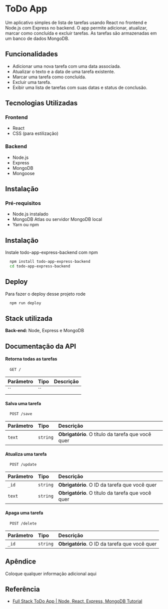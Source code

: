# ToDo App

Um aplicativo simples de lista de tarefas usando React no frontend e Node.js com Express no backend. O app permite adicionar, atualizar, marcar como concluída e excluir tarefas. As tarefas são armazenadas em um banco de dados MongoDB.

## Funcionalidades

- Adicionar uma nova tarefa com uma data associada.
- Atualizar o texto e a data de uma tarefa existente.
- Marcar uma tarefa como concluída.
- Excluir uma tarefa.
- Exibir uma lista de tarefas com suas datas e status de conclusão.

## Tecnologias Utilizadas

### Frontend

- React
- CSS (para estilização)

### Backend

- Node.js
- Express
- MongoDB
- Mongoose

## Instalação

### Pré-requisitos

- Node.js instalado
- MongoDB Atlas ou servidor MongoDB local
- Yarn ou npm


## Instalação

Instale todo-app-express-backend com npm

```bash
  npm install todo-app-express-backend
  cd todo-app-express-backend
```
    
## Deploy

Para fazer o deploy desse projeto rode

```bash
  npm run deploy
```


## Stack utilizada

**Back-end:** Node, Express e MongoDB


## Documentação da API

#### Retorna todas as tarefas

```http
  GET /
```

| Parâmetro   | Tipo       | Descrição                           |
| :---------- | :--------- | :---------------------------------- |
| `` | `` |  |

#### Salva uma tarefa

```http
  POST /save
```

| Parâmetro   | Tipo       | Descrição                                   |
| :---------- | :--------- | :------------------------------------------ |
| `text`      | `string` | **Obrigatório**. O título da tarefa que você quer |

#### Atualiza uma tarefa

```http
  POST /update
```

| Parâmetro   | Tipo       | Descrição                                   |
| :---------- | :--------- | :------------------------------------------ |
| `_id`      | `string` | **Obrigatório**. O ID da tarefa que você quer |
| `text`      | `string` | **Obrigatório**. O título da tarefa que você quer |

#### Apaga uma tarefa

```http
  POST /delete
```

| Parâmetro   | Tipo       | Descrição                                   |
| :---------- | :--------- | :------------------------------------------ |
| `_id`      | `string` | **Obrigatório**. O ID da tarefa que você quer |

## Apêndice

Coloque qualquer informação adicional aqui


## Referência

 - [Full Stack ToDo App | Node, React, Express, MongoDB Tutorial](https://thebravecoders.com/full-stack-todo-app)
 
